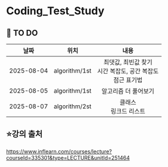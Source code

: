 # Coding_Test_Study


## 📌 TO DO
| 날짜 | 위치 | 내용 |
|:---:|:---:|:---:|
| 2025-08-04 | algorithm/1st | 최댓값, 최빈값 찾기<br/> 시간 복잡도, 공간 복잡도<br/> 점근 표기법<br/>  |
| 2025-08-05 | algorithm/1st | 알고리즘 더 풀어보기 |
| 2025-08-07 | algorithm/2st | 클래스<br/> 링크드 리스트 |


## ⭐강의 출처
 https://www.inflearn.com/courses/lecture?courseId=335301&type=LECTURE&unitId=251464

